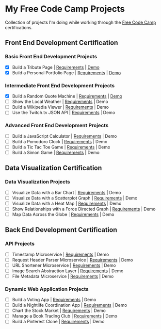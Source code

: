 # My Free Code Camp Projects

Collection of projects I'm doing while working through the [Free Code Camp](http://www.freecodecamp.com) certifications.

## Front End Development Certification

### Basic Front End Development Projects

- [x] Build a Tribute Page | [Requirements](http://www.freecodecamp.com/challenges/build-a-tribute-page) | [Demo](http://codepen.io/mikesprague/full/qbgLJW/)
- [x] Build a Personal Portfolio Page | [Requirements](http://www.freecodecamp.com/challenges/build-a-personal-portfolio-webpage) | [Demo](http://codepen.io/mikesprague/full/xZyvMR/)

### Intermediate Front End Development Projects

- [x] Build a Random Quote Machine | [Requirements](http://www.freecodecamp.com/challenges/build-a-random-quote-machine) | [Demo](http://codepen.io/mikesprague/full/BjMWdW/)
- [ ] Show the Local Weather | [Requirements](http://www.freecodecamp.com/challenges/show-the-local-weather) | Demo
- [ ] Build a Wikipedia Viewer | [Requirements](http://www.freecodecamp.com/challenges/build-a-wikipedia-viewer) | Demo
- [ ] Use the Twitch.tv JSON API | [Requirements](http://www.freecodecamp.com/challenges/use-the-twitchtv-json-api) | Demo

### Advanced Front End Development Projects

  - [ ] Build a JavaScript Calculator | [Requirements](http://www.freecodecamp.com/challenges/build-a-javascript-calculator) | Demo
  - [ ] Build a Pomodoro Clock | [Requirements](http://www.freecodecamp.com/challenges/build-a-pomodoro-clock) | Demo
  - [ ] Build a Tic Tac Toe Game | [Requirements](http://www.freecodecamp.com/challenges/build-a-tic-tac-toe-game) | Demo
  - [ ] Build a Simon Game | [Requirements](http://www.freecodecamp.com/challenges/build-a-simon-game) | Demo

## Data Visualization Certification

### Data Visualization Projects

  - [ ] Visualize Data with a Bar Chart | [Requirements](http://www.freecodecamp.com/challenges/visualize-data-with-a-bar-chart) | Demo
  - [ ] Visualize Data with a Scatterplot Graph | [Requirements](http://www.freecodecamp.com/challenges/visualize-data-with-a-scatterplot-graph) | Demo
  - [ ] Visualize Data with a Heat Map | [Requirements](http://www.freecodecamp.com/challenges/visualize-data-with-a-heat-map) | Demo
  - [ ] Show Relationships with a Force Directed Graph | [Requirements](http://www.freecodecamp.com/challenges/show-relationships-with-a-force-directed-graph) | Demo
  - [ ] Map Data Across the Globe | [Requirements](http://www.freecodecamp.com/challenges/map-data-across-the-globe) | Demo

## Back End Development Certification

### API Projects

  - [ ] Timestamp Microservice | [Requirements](http://www.freecodecamp.com/challenges/timestamp-microservice) | Demo
  - [ ] Request Header Parser Microservice | [Requirements](http://www.freecodecamp.com/challenges/timestamp-microservice) | Demo
  - [ ] URL Shortener Microservice | [Requirements](http://www.freecodecamp.com/challenges/url-shortener-microservice) | Demo
  - [ ] Image Search Abstraction Layer | [Requirements](http://www.freecodecamp.com/challenges/image-search-abstraction-layer) | Demo
  - [ ] File Metadata Microservice | [Requirements](http://www.freecodecamp.com/challenges/file-metadata-microservice) | Demo

### Dynamic Web Application Projects

  - [ ] Build a Voting App | [Requirements](http://www.freecodecamp.com/challenges/build-a-voting-app) | Demo
  - [ ] Build a Nightlife Coordination App | [Requirements](http://www.freecodecamp.com/challenges/build-a-nightlife-coordination-app) | Demo
  - [ ] Chart the Stock Market | [Requirements](http://www.freecodecamp.com/challenges/chart-the-stock-market) | Demo
  - [ ] Manage a Book Trading Club | [Requirements](http://www.freecodecamp.com/challenges/manage-a-book-trading-club) | Demo
  - [ ] Build a Pinterest Clone | [Requirements](http://www.freecodecamp.com/challenges/build-a-pinterest-clone) | Demo
